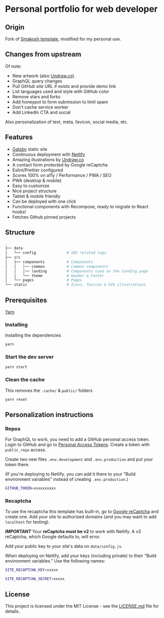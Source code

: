 # Personal portfolio for web developer

## Origin

Fork of [Smakosh template](https://github.com/smakosh/gatsby-portfolio-dev), modified for my personal use.

## Changes from upstream

Of note: 

- New artwork (also [Undraw.co](https://undraw.co)). 
- GraphQL query changes 
 - Pull GitHub site URL if exists and provide demo link 
 - List languages used and style with GitHub color
 - Remove stars and forks
- Add honeypot to form submission to limit spam
- Don't cache service worker
- Add LinkedIn CTA and social

Also personalization of text, meta, favicon, social media, etc.

## Features

- [Gatsby](https://www.gatsbyjs.org/) static site
- Continuous deployment with [Netlify](https://netlify.com)
- Amazing illustrations by [Undraw.co](https://undraw.co)
- A contact form protected by Google reCaptcha
- Eslint/Prettier configured
- Scores 100% on a11y / Performance / PWA / SEO
- PWA (desktop & mobile)
- Easy to customize
- Nice project structure
- Tablet & mobile friendly
- Can be deployed with one click
- Functional components with Recompose, ready to migrate to React hooks!
- Fetches Github pinned projects

## Structure

```bash
.
├── data
│   └── config              # SEO related tags
├── src
│   ├── components          # Components
│   │   │── common          # Common components
│   │   │── landing         # Components used on the landing page
│   │   └── theme           # Header & Footer
│   └── pages               # Pages
└── static                  # Icons, favicon & SVG illustrations
```

## Prerequisites

[Yarn](https://yarnpkg.com/en/)

### Installing

Installing the dependencies

```bash
yarn
```

### Start the dev server

```bash
yarn start
```

### Clean the cache

This removes the `.cache/` & `public/` folders

```bash
yarn reset
```

## Personalization instructions

### Repos

For GraphQL to work, you need to add a GitHub personal access token. Login to GitHub and go to [Personal Access Tokens](https://github.com/settings/tokens). Create a token with `public_repo` access.

Create two new files `.env.development` and `.env.production` and put your token there.

(If you're deploying to Netlify, you can add it there to your "Build environment variables" instead of creating `.env.production`.)

```bash
GITHUB_TOKEN=xxxxxxxxxx
```
### Recaptcha 

To use the recaptcha this template has built-in, go to [Google reCaptcha](https://www.google.com/recaptcha/admin/create) and create one. Add your site to authorized domains (and you may want to add `localhost` for testing).

**_IMPORTANT_** Your **reCaptcha must be v2** to work with Netlify. A v3 reCaptcha, which Google defaults to, will error.

Add your public key to your site's data on `data/config.js`.

When deploying on Netlify, add your keys (including private) to their "Build environment variables." Use the following names:

```bash
SITE_RECAPTCHA_KEY=xxxxx

SITE_RECAPTCHA_SECRET=xxxxx
```

## License

This project is licensed under the MIT License - see the [LICENSE.md](LICENSE.md) file for details.